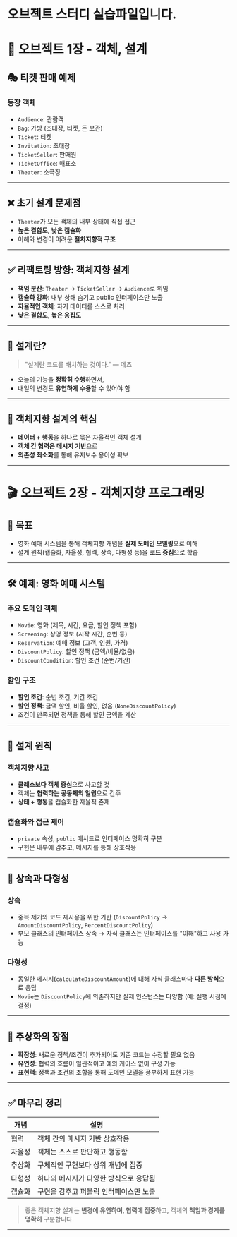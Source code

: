 # 오브젝트 스터디 실습파일입니다.
# 🎯 오브젝트 1장  - 객체, 설계
## 🎭 티켓 판매 예제
### 등장 객체
- `Audience`: 관람객
- `Bag`: 가방 (초대장, 티켓, 돈 보관)
- `Ticket`: 티켓
- `Invitation`: 초대장
- `TicketSeller`: 판매원
- `TicketOffice`: 매표소
- `Theater`: 소극장
---
## ❌ 초기 설계 문제점

- `Theater`가 모든 객체의 내부 상태에 직접 접근
- **높은 결합도**, **낮은 캡슐화**
- 이해와 변경이 어려운 **절차지향적 구조**

---
## ✅ 리팩토링 방향: 객체지향 설계

- **책임 분산**: `Theater` → `TicketSeller` → `Audience`로 위임
- **캡슐화 강화**: 내부 상태 숨기고 public 인터페이스만 노출
- **자율적인 객체**: 자기 데이터를 스스로 처리
- **낮은 결합도**, **높은 응집도**

---

## 🧠 설계란?

> "설계란 코드를 배치하는 것이다." — 메츠

- 오늘의 기능을 **정확히 수행**하면서,
- 내일의 변경도 **유연하게 수용**할 수 있어야 함

---

## 📌 객체지향 설계의 핵심
- **데이터 + 행동**을 하나로 묶은 자율적인 객체 설계
- **객체 간 협력은 메시지 기반**으로
- **의존성 최소화**를 통해 유지보수 용이성 확보

---

# 🎬 오브젝트 2장 - 객체지향 프로그래밍

## 📌 목표
- 영화 예매 시스템을 통해 객체지향 개념을 **실제 도메인 모델링**으로 이해
- 설계 원칙(캡슐화, 자율성, 협력, 상속, 다형성 등)을 **코드 중심**으로 학습

---

## 🛠 예제: 영화 예매 시스템

### 주요 도메인 객체
- `Movie`: 영화 (제목, 시간, 요금, 할인 정책 포함)
- `Screening`: 상영 정보 (시작 시간, 순번 등)
- `Reservation`: 예매 정보 (고객, 인원, 가격)
- `DiscountPolicy`: 할인 정책 (금액/비율/없음)
- `DiscountCondition`: 할인 조건 (순번/기간)

### 할인 구조
- **할인 조건**: 순번 조건, 기간 조건
- **할인 정책**: 금액 할인, 비율 할인, 없음 (`NoneDiscountPolicy`)
- 조건이 만족되면 정책을 통해 할인 금액을 계산

---

## 🧱 설계 원칙

### 객체지향 사고
- **클래스보다 객체 중심**으로 사고할 것
- 객체는 **협력하는 공동체의 일원**으로 간주
- **상태 + 행동**을 캡슐화한 자율적 존재

### 캡슐화와 접근 제어
- `private` 속성, `public` 메서드로 인터페이스 명확히 구분
- 구현은 내부에 감추고, 메시지를 통해 상호작용

---

## 🔁 상속과 다형성

### 상속
- 중복 제거와 코드 재사용을 위한 기반 (`DiscountPolicy` → `AmountDiscountPolicy`, `PercentDiscountPolicy`)
- 부모 클래스의 인터페이스 상속 → 자식 클래스는 인터페이스를 "이해"하고 사용 가능

### 다형성
- 동일한 메시지(`calculateDiscountAmount`)에 대해 자식 클래스마다 **다른 방식**으로 응답
- `Movie`는 `DiscountPolicy`에 의존하지만 실제 인스턴스는 다양함 (예: 실행 시점에 결정)

---

## 🧩 추상화의 장점

- **확장성**: 새로운 정책/조건이 추가되어도 기존 코드는 수정할 필요 없음
- **유연성**: 협력의 흐름이 일관적이고 예외 케이스 없이 구성 가능
- **표현력**: 정책과 조건의 조합을 통해 도메인 모델을 풍부하게 표현 가능

---

## ✅ 마무리 정리

| 개념 | 설명 |
|------|------|
| 협력 | 객체 간의 메시지 기반 상호작용 |
| 자율성 | 객체는 스스로 판단하고 행동함 |
| 추상화 | 구체적인 구현보다 상위 개념에 집중 |
| 다형성 | 하나의 메시지가 다양한 방식으로 응답됨 |
| 캡슐화 | 구현을 감추고 퍼블릭 인터페이스만 노출 |
> 좋은 객체지향 설계는 **변경에 유연하며, 협력에 집중**하고, 객체의 **책임과 경계를 명확히** 구분합니다.
---
